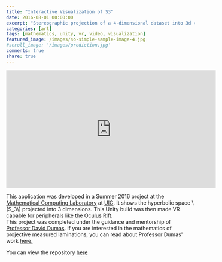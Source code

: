 ```yaml
---
title: "Interactive Visualization of S3"
date: 2016-08-01 00:00:00
excerpt: "Stereographic projection of a 4-dimensional dataset into 3d virtual reality"
categories: [art]
tags: [mathematics, unity, vr, video, visualization]
featured_image: /images/so-simple-sample-image-4.jpg 
#scroll_image: '/images/prediction.jpg'
comments: true
share: true
---
```


<script type="text/javascript" async
  src="https://cdnjs.cloudflare.com/ajax/libs/mathjax/2.7.5/MathJax.js?config=TeX-MML-AM_CHTML">
</script>

<iframe width="560" height="315" src="https://www.youtube.com/embed/r7CtHOn792c" frameborder="0" allowfullscreen></iframe>


This application was developed in a Summer 2016 project at the
[Mathematical Computing Laboratory](http://mcl.math.uic.edu/) at
[UIC](http://uic.edu/). It shows the hyperbolic space \\(S_3\\) projected into 3 dimensions. This Unity build was then made VR capable for peripherals like the Oculus Rift.  
This project was completed under the guidance and mentorship of [Professor David Dumas](http://homepages.math.uic.edu/~ddumas/PML/). If you are interested in the mathematics of projective measured laminations, you can read about Professor Dumas' work [here.](http://homepages.math.uic.edu/~ddumas/PML/)

You can view the repository [here](https://github.com/galenballew/IVS3-UIC-2016)
